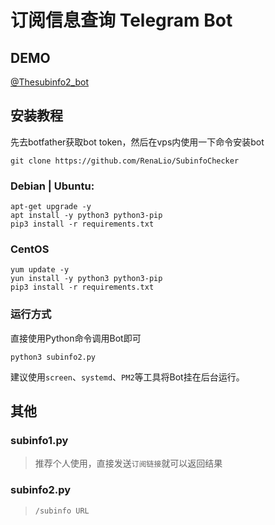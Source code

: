 # 订阅信息查询 Telegram Bot

## DEMO

[@Thesubinfo2_bot](https://t.me/Thesubinfo2_bot)

## 安装教程

先去botfather获取bot token，然后在vps内使用一下命令安装bot

```
git clone https://github.com/RenaLio/SubinfoChecker
```


### Debian | Ubuntu:

```
apt-get upgrade -y 
apt install -y python3 python3-pip 
pip3 install -r requirements.txt
```

### CentOS 

```
yum update -y
yun install -y python3 python3-pip
pip3 install -r requirements.txt
```

### 运行方式

直接使用Python命令调用Bot即可

```
python3 subinfo2.py
```

建议使用`screen`、`systemd`、`PM2`等工具将Bot挂在后台运行。

## 其他

### subinfo1.py

> 推荐个人使用，直接发送`订阅链接`就可以返回结果

### subinfo2.py

> `/subinfo URL`
